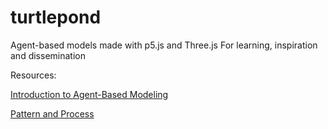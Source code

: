 # turtlepond

Agent-based models made with p5.js and Three.js 
For learning, inspiration and dissemination 

Resources: 

[Introduction to Agent-Based Modeling](http://www.intro-to-abm.com/)

[Pattern and Process](http://patternandprocess.org/)
